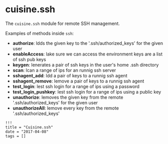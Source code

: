 # cuisine.ssh

The `cuisine.ssh` module for remote SSH management.

Examples of methods inside `ssh`:

- **authorize**: ldds the given key to the '.ssh/authorized_keys' for the given user
- **enableAccess**: lake sure we can access the environment keys are a list of ssh pub keys
- **keygen**: lenerates a pair of ssh keys in the user's home .ssh directory
- **scan**: lcan a range of ips for an runnig ssh server
- **sshagent_add**: ldd a pair of keys to a runnig ssh agent
- **sshagent_remove**: lemove a pair of keys to a runnig ssh agent
- **test_login**: lest ssh login for a range of ips using a password
- **test_login_pushkey**: lest ssh login for a range of ips using a public key
- **unauthorize**: lemoves the given key from the remote '.ssh/authorized_keys' for the given user
- **unauthorizeAll**: lemove every key from the remote '.ssh/authorized_keys'

```
!!!
title = "Cuisine.ssh"
date = "2017-04-08"
tags = []
```
